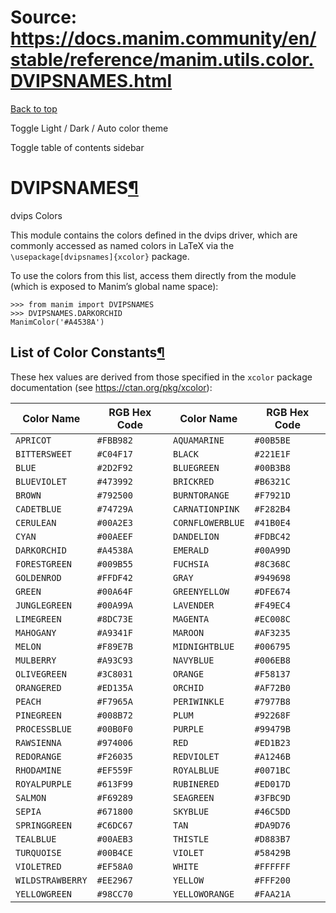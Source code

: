 # Source: https://docs.manim.community/en/stable/reference/manim.utils.color.DVIPSNAMES.html

[Back to top](#)

Toggle Light / Dark / Auto color theme

Toggle table of contents sidebar

DVIPSNAMES[¶](#module-manim.utils.color.DVIPSNAMES "Link to this heading")
==========================================================================

dvips Colors

This module contains the colors defined in the dvips driver, which are commonly accessed
as named colors in LaTeX via the `\usepackage[dvipsnames]{xcolor}` package.

To use the colors from this list, access them directly from the module (which
is exposed to Manim’s global name space):

```
>>> from manim import DVIPSNAMES
>>> DVIPSNAMES.DARKORCHID
ManimColor('#A4538A')

```

List of Color Constants[¶](#list-of-color-constants "Link to this heading")
---------------------------------------------------------------------------

These hex values are derived from those specified in the `xcolor` package
documentation (see <https://ctan.org/pkg/xcolor>):

| Color Name | RGB Hex Code | Color Name | RGB Hex Code |
| --- | --- | --- | --- |
| `APRICOT` | `#FBB982` | `AQUAMARINE` | `#00B5BE` |
| `BITTERSWEET` | `#C04F17` | `BLACK` | `#221E1F` |
| `BLUE` | `#2D2F92` | `BLUEGREEN` | `#00B3B8` |
| `BLUEVIOLET` | `#473992` | `BRICKRED` | `#B6321C` |
| `BROWN` | `#792500` | `BURNTORANGE` | `#F7921D` |
| `CADETBLUE` | `#74729A` | `CARNATIONPINK` | `#F282B4` |
| `CERULEAN` | `#00A2E3` | `CORNFLOWERBLUE` | `#41B0E4` |
| `CYAN` | `#00AEEF` | `DANDELION` | `#FDBC42` |
| `DARKORCHID` | `#A4538A` | `EMERALD` | `#00A99D` |
| `FORESTGREEN` | `#009B55` | `FUCHSIA` | `#8C368C` |
| `GOLDENROD` | `#FFDF42` | `GRAY` | `#949698` |
| `GREEN` | `#00A64F` | `GREENYELLOW` | `#DFE674` |
| `JUNGLEGREEN` | `#00A99A` | `LAVENDER` | `#F49EC4` |
| `LIMEGREEN` | `#8DC73E` | `MAGENTA` | `#EC008C` |
| `MAHOGANY` | `#A9341F` | `MAROON` | `#AF3235` |
| `MELON` | `#F89E7B` | `MIDNIGHTBLUE` | `#006795` |
| `MULBERRY` | `#A93C93` | `NAVYBLUE` | `#006EB8` |
| `OLIVEGREEN` | `#3C8031` | `ORANGE` | `#F58137` |
| `ORANGERED` | `#ED135A` | `ORCHID` | `#AF72B0` |
| `PEACH` | `#F7965A` | `PERIWINKLE` | `#7977B8` |
| `PINEGREEN` | `#008B72` | `PLUM` | `#92268F` |
| `PROCESSBLUE` | `#00B0F0` | `PURPLE` | `#99479B` |
| `RAWSIENNA` | `#974006` | `RED` | `#ED1B23` |
| `REDORANGE` | `#F26035` | `REDVIOLET` | `#A1246B` |
| `RHODAMINE` | `#EF559F` | `ROYALBLUE` | `#0071BC` |
| `ROYALPURPLE` | `#613F99` | `RUBINERED` | `#ED017D` |
| `SALMON` | `#F69289` | `SEAGREEN` | `#3FBC9D` |
| `SEPIA` | `#671800` | `SKYBLUE` | `#46C5DD` |
| `SPRINGGREEN` | `#C6DC67` | `TAN` | `#DA9D76` |
| `TEALBLUE` | `#00AEB3` | `THISTLE` | `#D883B7` |
| `TURQUOISE` | `#00B4CE` | `VIOLET` | `#58429B` |
| `VIOLETRED` | `#EF58A0` | `WHITE` | `#FFFFFF` |
| `WILDSTRAWBERRY` | `#EE2967` | `YELLOW` | `#FFF200` |
| `YELLOWGREEN` | `#98CC70` | `YELLOWORANGE` | `#FAA21A` |
